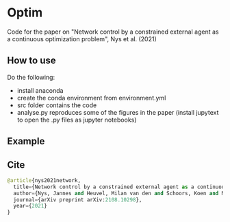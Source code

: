 # Optim

Code for the paper on "Network control by a constrained external agent as a continuous optimization problem", Nys et al. (2021)

## How to use

Do the following:
* install anaconda
* create the conda environment from environment.yml
* src folder contains the code
* analyse.py reproduces some of the figures in the paper (install jupytext to open the .py files as jupyter notebooks)

## Example


## Cite

```python
@article{nys2021network,
  title={Network control by a constrained external agent as a continuous optimization problem},
  author={Nys, Jannes and Heuvel, Milan van den and Schoors, Koen and Merlevede, Bruno},
  journal={arXiv preprint arXiv:2108.10298},
  year={2021}
}
```
